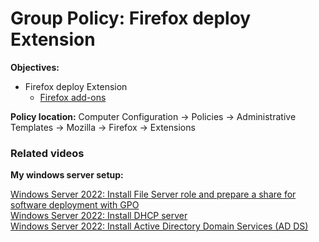 # Group Policy: Firefox deploy Extension

<b>Objectives:</b>

* Firefox deploy Extension
    * [Firefox add-ons](https://addons.mozilla.org/en-US/firefox/extensions/)

<b>Policy location:</b> Computer Configuration -> Policies -> Administrative Templates -> Mozilla -> Firefox -> Extensions

### Related videos

<b>My windows server setup:</b> <br />

[Windows Server 2022: Install File Server role and prepare a share for software deployment with GPO](https://youtu.be/jEWSdC2qwyA) <br />
[Windows Server 2022: Install DHCP server](https://youtu.be/8n0MD9stQis) <br />
[Windows Server 2022: Install Active Directory Domain Services (AD DS)](https://youtu.be/1cYewbW3Tl0) <br />